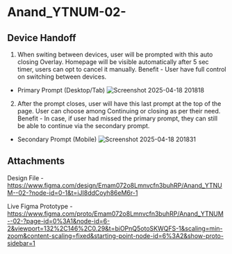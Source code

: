 # Anand_YTNUM-02-
<h2> Device Handoff </h2>

1. When switing between devices, user will be prompted with this auto closing Overlay.
Homepage will be visible automatically after 5 sec timer, users can opt to cancel it manually.
Benefit - User have full control on switching between devices.

- Primary Prompt (Desktop/Tab)
![Screenshot 2025-04-18 201818](https://github.com/user-attachments/assets/e5f1108d-8c90-4fb7-80aa-24f6f8400efa)

2. After the prompt closes, user will have this last prompt at the top of the page. User can choose among Continuing or closing as per their need.
Benefit - In case, if user had missed the primary prompt, they can still be able to continue via the secondary prompt. 

- Secondary Prompt (Mobile)
![Screenshot 2025-04-18 201831](https://github.com/user-attachments/assets/a3928c92-fd69-4fe6-a153-e56eabe1b5a1)

<h2> Attachments </h2>

Design File - https://www.figma.com/design/Emam072o8Lmnvcfn3buhRP/Anand_YTNUM--02-?node-id=0-1&t=iJI8ddCoyh86eM6r-1

Live Figma Prototype - https://www.figma.com/proto/Emam072o8Lmnvcfn3buhRP/Anand_YTNUM--02-?page-id=0%3A1&node-id=6-2&viewport=132%2C146%2C0.29&t=biOPnQ5otoSKWQFS-1&scaling=min-zoom&content-scaling=fixed&starting-point-node-id=6%3A2&show-proto-sidebar=1


